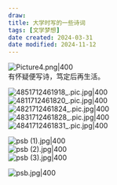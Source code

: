 ```yaml
---
draw:
title: 大学时写的一些诗词
tags: [文学梦想]
date created: 2024-03-31
date modified: 2024-11-12
---
```


![Picture4.png|400](https://imagehosting4picgo.oss-cn-beijing.aliyuncs.com/imagehosting/Picture4.png?x-oss-process=image/resize,l_600)  
有怀疑便写诗，笃定后再生活。

<!-- more -->

![4851712461918_.pic.jpg|400](https://imagehosting4picgo.oss-cn-beijing.aliyuncs.com/imagehosting/4851712461918_.pic.jpg)  
![4811712461820_.pic.jpg|400](https://imagehosting4picgo.oss-cn-beijing.aliyuncs.com/imagehosting/4811712461820_.pic.jpg)  
![4821712461824_.pic.jpg|400](https://imagehosting4picgo.oss-cn-beijing.aliyuncs.com/imagehosting/4821712461824_.pic.jpg)  
![4831712461828_.pic.jpg|400](https://imagehosting4picgo.oss-cn-beijing.aliyuncs.com/imagehosting/4831712461828_.pic.jpg)  
![4841712461831_.pic.jpg|400](https://imagehosting4picgo.oss-cn-beijing.aliyuncs.com/imagehosting/4841712461831_.pic.jpg)

![psb (1).jpg|400](https://imagehosting4picgo.oss-cn-beijing.aliyuncs.com/imagehosting/psb%20(1).jpg)  
![psb (2).jpg|400](https://imagehosting4picgo.oss-cn-beijing.aliyuncs.com/imagehosting/psb%20(2).jpg)  
![psb (3).jpg|400](https://imagehosting4picgo.oss-cn-beijing.aliyuncs.com/imagehosting/psb%20(3).jpg)

![psb.jpg|400](https://imagehosting4picgo.oss-cn-beijing.aliyuncs.com/imagehosting/psb.jpg)
